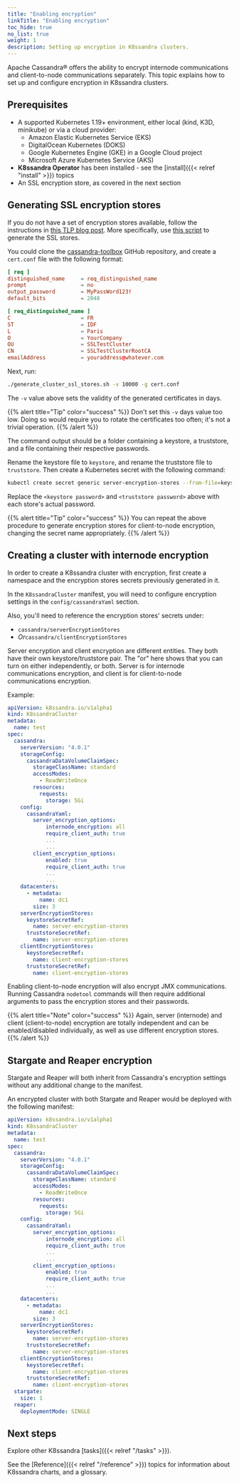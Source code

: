 ```yaml
---
title: "Enabling encryption"
linkTitle: "Enabling encryption"
toc_hide: true
no_list: true
weight: 1
description: Setting up encryption in K8ssandra clusters.
---
```


Apache Cassandra&reg; offers the ability to encrypt internode communications and client-to-node communications separately. This topic explains how to set up and configure encryption in K8ssandra clusters.

## Prerequisites

* A supported Kubernetes 1.19+ environment, either local (kind, K3D, minikube) or via a cloud provider:
  * Amazon Elastic Kubernetes Service (EKS)
  * DigitalOcean Kubernetes (DOKS)
  * Google Kubernetes Engine (GKE) in a Google Cloud project
  * Microsoft Azure Kubernetes Service (AKS)
* **K8ssandra Operator** has been installed - see the [install]({{< relref "install" >}}) topics
* An SSL encryption store, as covered in the next section

## Generating SSL encryption stores

If you do not have a set of encryption stores available, follow the instructions in [this TLP blog post](https://thelastpickle.com/blog/2021/06/15/cassandra-certificate-management-part_1-how-to-rotate-keys.html). More specifically, use [this script](https://github.com/thelastpickle/cassandra-toolbox/tree/main/generate_cluster_ssl_stores) to generate the SSL stores.

You could clone the [cassandra-toolbox](https://github.com/thelastpickle/cassandra-toolbox) GitHub repository, and create a `cert.conf` file with the following format:

```conf
[ req ]
distinguished_name     = req_distinguished_name
prompt                 = no
output_password        = MyPassWord123!
default_bits           = 2048

[ req_distinguished_name ]
C                      = FR
ST                     = IDF
L                      = Paris
O                      = YourCompany
OU                     = SSLTestCluster
CN                     = SSLTestClusterRootCA
emailAddress           = youraddress@whatever.com
```

Next, run:

```bash
./generate_cluster_ssl_stores.sh -v 10000 -g cert.conf
```

The `-v` value above sets the validity of the generated certificates in days. 

{{% alert title="Tip" color="success" %}}
Don't set this `-v` days value too low. Doing so would require you to rotate the certificates too often; it's not a trivial operation.
{{% /alert %}}

The command output should be a folder containing a keystore, a truststore, and a file containing their respective passwords.

Rename the keystore file to `keystore`, and rename the truststore file to `truststore`. Then create a Kubernetes secret with the following command:

```bash
kubectl create secret generic server-encryption-stores --from-file=keystore --from-literal=keystore-password=<keystore password> --from-file=truststore --from-literal=truststore-password=<truststore password> -o yaml > server-encryption-stores.yaml
```

Replace the `<keystore password>` and `<truststore password>` above with each store's actual password.

{{% alert title="Tip" color="success" %}}
You can repeat the above procedure to generate encryption stores for client-to-node encryption, changing the secret name appropriately.
{{% /alert %}}

## Creating a cluster with internode encryption

In order to create a K8ssandra cluster with encryption, first create a namespace and the encryption stores secrets previously generated in it.

In the `K8ssandraCluster` manifest, you will need to configure encryption settings in the `config/cassandraYaml` section.

Also, you'll need to reference the encryption stores' secrets under:

* `cassandra/serverEncryptionStores` 
* *Or*`cassandra/clientEncryptionStores`

Server encryption and client encryption are different entities. They both have their own keystore/truststore pair.
The "or" here shows that you can turn on either independently, or both. Server is for internode communications encryption, and client is for client-to-node communications encryption.

Example:

```yaml
apiVersion: k8ssandra.io/v1alpha1
kind: K8ssandraCluster
metadata:
  name: test
spec:
  cassandra:
    serverVersion: "4.0.1"
    storageConfig:
      cassandraDataVolumeClaimSpec:
        storageClassName: standard
        accessModes:
          - ReadWriteOnce
        resources:
          requests:
            storage: 5Gi
    config:
      cassandraYaml:
        server_encryption_options:
            internode_encryption: all
            require_client_auth: true
            ...
            ...
        client_encryption_options:
            enabled: true
            require_client_auth: true
            ...
            ...
    datacenters:
      - metadata:
          name: dc1
        size: 3
    serverEncryptionStores:
      keystoreSecretRef:
        name: server-encryption-stores
      truststoreSecretRef:
        name: server-encryption-stores
    clientEncryptionStores:
      keystoreSecretRef:
        name: client-encryption-stores
      truststoreSecretRef:
        name: client-encryption-stores
```

Enabling client-to-node encryption will also encrypt JMX communications. Running Cassandra `nodetool` commands will then require additional arguments to pass the encryption stores and their passwords.

{{% alert title="Note" color="success" %}}
Again, server (internode) and client (client-to-node) encryption are totally independent and can be enabled/disabled individually, as well as use different encryption stores.
{{% /alert %}}

## Stargate and Reaper encryption

Stargate and Reaper will both inherit from Cassandra's encryption settings without any additional change to the manifest.

An encrypted cluster with both Stargate and Reaper would be deployed with the following manifest:

```yaml
apiVersion: k8ssandra.io/v1alpha1
kind: K8ssandraCluster
metadata:
  name: test
spec:
  cassandra:
    serverVersion: "4.0.1"
    storageConfig:
      cassandraDataVolumeClaimSpec:
        storageClassName: standard
        accessModes:
          - ReadWriteOnce
        resources:
          requests:
            storage: 5Gi
    config:
      cassandraYaml:
        server_encryption_options:
            internode_encryption: all
            require_client_auth: true
            ...
            ...
        client_encryption_options:
            enabled: true
            require_client_auth: true
            ...
            ...
    datacenters:
      - metadata:
          name: dc1
        size: 3
    serverEncryptionStores:
      keystoreSecretRef:
        name: server-encryption-stores
      truststoreSecretRef:
        name: server-encryption-stores
    clientEncryptionStores:
      keystoreSecretRef:
        name: client-encryption-stores
      truststoreSecretRef:
        name: client-encryption-stores
  stargate:
    size: 1
  reaper:
    deploymentMode: SINGLE
```

## Next steps

Explore other K8ssandra [tasks]({{< relref "/tasks" >}}).

See the [Reference]({{< relref "/reference" >}}) topics for information about K8ssandra charts, and a glossary. 
